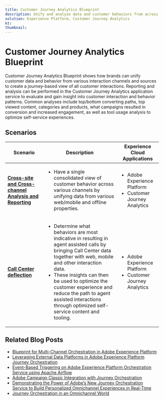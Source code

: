 ```yaml
---
title: Customer Journey Analytics Blueprint
description: Unify and analyze data and customer behaviors from across the customer journey
solution: Experience Platform, Customer Journey Analytics
kt: 
thumbnail: 
---
```


# Customer Journey Analytics Blueprint

Customer Journey Analytics Blueprint shows how brands can unify customer data and behavior from various interaction channels and sources to create a journey-based view of all customer interactions. Reporting and analysis can be performed in the Customer Journey Analytics application service to evaluate and gain insight into customer interaction and behavior patterns. Common analyses include top/bottom converting paths, top viewed content, categories and products, what campaigns resulted in conversion and increased engagement, as well as tool usage analysis to optimize self-service experiences.

## Scenarios

| Scenario | Description |  Experience Cloud Applications | 
|---|---|---|
| **[Cross-site and Cross-channel Analysis and Reporting](cross-site.md)**  | <ul><li>Have a single consolidated view of customer behavior across various channels by unifying data from various web/mobile and offline properties.</li></ul> | <ul><li>Adobe Experience Platform</li><li>Customer Journey Analytics</li></ul>| 
| **[Call Center deflection](call-deflect.md)** | <ul><li>Determine what behaviors are most indicative in resulting in agent assisted calls by bringing Call Center data together with web, mobile and other interaction data.</li><li>These insights can then be used to optimize the customer experience and reduce the path to agent assisted interactions through optimized self-service content and tooling.  </li></ul> | <ul><li>Adobe Experience Platform</li><li>Customer Journey Analytics</li> |

## Related Blog Posts

* [Blueprint for Multi-Channel Orchestration in Adobe Experience Platform](https://medium.com/adobetech/blueprint-for-multi-channel-orchestration-in-adobe-experience-platform-c68317e94184)
* [Leveraging External Data Platforms in Adobe Experience Platform Journey Orchestration](https://medium.com/adobetech/leveraging-external-data-platforms-in-adobe-experience-platform-journey-orchestration-54fc6134fe17)
* [Event-Based Triggering on Adobe Experience Platform Orchestration Service using Apache Airflow](https://medium.com/adobetech/event-based-triggering-on-adobe-experience-platform-orchestration-service-using-apache-airflow-8607b28251f1)
* [Adobe Campaign Classic Integration with Journey Orchestration](https://medium.com/adobetech/adobe-campaign-classic-integration-with-journey-orchestration-ae577653281)
* [Demonstrating the Power of Adobe’s New Journey Orchestration Service to Build Personalized Omnichannel Experiences in Real-Time](https://medium.com/adobetech/demonstrating-the-power-of-adobes-new-journey-orchestration-service-to-build-personalized-aa60d88cd34)
* [Journey Orchestration in an Omnichannel World](https://medium.com/adobetech/journey-orchestration-in-an-omnichannel-world-3a2d32d556d9)